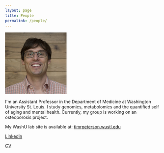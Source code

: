 ```yaml
---
layout: page
title: People
permalink: /people/
---
```


<img src="/img/tim-square.jpg" alt="Tim Peterson" style="width: 200px;border-radius;4px"/>


<!--![/img/tim-better.jpg](/img/tim-better.jpg)-->

I'm an Assistant Professor in the Department of Medicine at Washington University St. Louis. I study genomics, metabolomics and the quantified self of aging and mental health. Currently, my group is working on an osteoporosis project.


My WashU lab site is available at: [timrpeterson.wustl.edu](http://dbbs.wustl.edu/faculty/Pages/faculty_bio.aspx?SID=6646)

[Linkedin](https://www.linkedin.com/petersontimr)

[CV](https://drive.google.com/file/d/0B3ZPujVKX6GIUlJiQWJhUll5c3M/view?usp=sharing)


